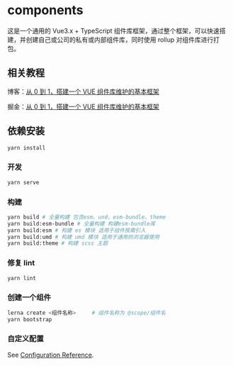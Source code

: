 # components

这是一个通用的 Vue3.x + TypeScript 组件库框架，通过整个框架，可以快速搭建，并创建自己或公司的私有或内部组件库，同时使用 rollup 对组件库进行打包。

## 相关教程

博客：[从 0 到 1，搭建一个 VUE 组件库维护的基本框架](https://oibit.cn/Article/61)

掘金：[从 0 到 1，搭建一个 VUE 组件库维护的基本框架](https://juejin.cn/post/6943525029862703134)

## 依赖安装

```bash
yarn install
```

### 开发

```bash
yarn serve
```

### 构建

```bash
yarn build # 全量构建 包含esm、und、esm-bundle、theme
yarn build:esm-bundle # 全量构建 构建esm-bundle库
yarn build:esm # 构建 es 模块 适用于组件按需引入
yarn build:umd # 构建 umd 模块 适用于通用的浏览器使用
yarn build:theme # 构建 scss 主题
```

### 修复 lint

```bash
yarn lint
```

### 创建一个组件

```bash
lerna create <组件名称>     # 组件名称为 @scope/组件名
yarn bootstrap
```

### 自定义配置

See [Configuration Reference](https://cli.vuejs.org/config/).
